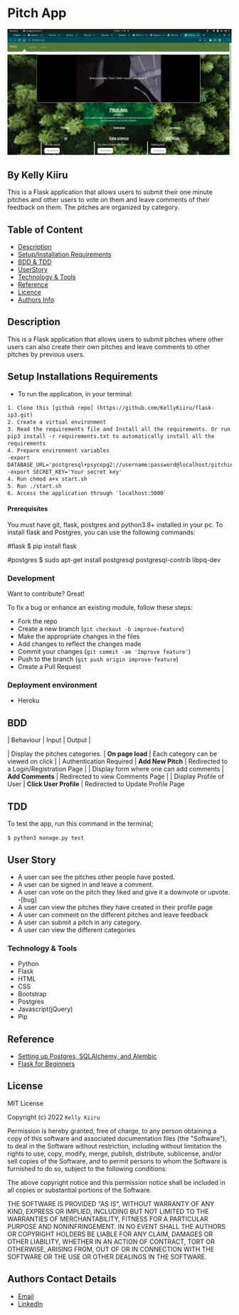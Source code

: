 # Pitch App

![project's landing page](./app/static/resources/Screenshot%20from%202022-05-15%2011-48-21.png)

## By Kelly Kiiru

This is a Flask application that allows users to submit their one minute pitches and other users to vote on them and leave comments of their feedback on them. The pitches are organized by category. 


## Table of Content

+ [Description](#description)
+ [Setup/Installation Requirements](setup&installationrequirements)
+ [BDD & TDD](#bdd&tdd)
+ [UserStory](#userstory)
+ [Technology & Tools](#technology&tools)
+ [Reference](#reference)
+ [Licence](#licence)
+ [Authors Info](#authors-info)

## Description

This is a Flask application that allows users to submit pitches where other users can also create their own pitches and leave comments to other pitches by previous users. 


## Setup Installations Requirements
   * To run the application, in your terminal:

    1. Clone this [github repo] (https://github.com/KellyKiiru/flask-ip3.git)
    2. Create a virtual environment
    3. Read the requirements file and Install all the requirements. Or run pip3 install -r requirements.txt to automatically install all the requirements
    4. Prepare environment variables
    -export DATABASE_URL='postgresql+psycopg2://username:password@localhost/pitching'
    -export SECRET_KEY='Your secret key'
    4. Run chmod a+x start.sh
    5. Run ./start.sh
    6. Access the application through `localhost:5000`
  
#### Prerequisites

You must have git, flask, postgres and python3.8+ installed in your pc.
To install flask and Postgres, you can use the following commands:

#flask
$ pip install flask

#postgres
$ sudo apt-get install postgresql postgresql-contrib libpq-dev

### Development

Want to contribute? Great!

To fix a bug or enhance an existing module, follow these steps:

- Fork the repo
- Create a new branch (`git checkout -b improve-feature`)
- Make the appropriate changes in the files
- Add changes to reflect the changes made
- Commit your changes (`git commit -am 'Improve feature'`)
- Push to the branch (`git push origin improve-feature`)
- Create a Pull Request 


### Deployment environment
* Heroku

## BDD
| Behaviour | Input | Output |

| Display the pitches categories. | **On page load** | Each category can be viewed on click |
| Authentication Required | **Add New Pitch** | Redirected to a Login/Registration Page |
| Display form where one can add comments  | **Add Comments** | Redirected to view Comments Page |
| Display Profile of User | **Click User Profile** | Redirected to Update Profile Page



## TDD

To test the app, run this command in the terminal;

`$ python3 manage.py test`


## User Story
* A user can see the pitches other people have posted.
* A user can be signed in and leave a comment.
* A user can vote on the pitch they liked and give it a downvote or upvote. -[bug]
* A user can view the pitches they have created in their profile page
* A user can comment on the different pitches and leave feedback
* A user can submit a pitch in any category.
* A user can view the different categories

### Technology & Tools
* Python
* Flask
* HTML
* CSS
* Bootstrap
* Postgres
* Javascript(jQuery)
* Pip

## Reference

* [Setting up Postgres, SQLAlchemy, and Alembic](https://realpython.com/flask-by-example-part-2-postgres-sqlalchemy-and-alembic/)
* [Flask for Beginners](https://www.fullstackpython.com/flask.html)


## License

MIT License

Copyright (c) 2022 `Kelly Kiiru` 

Permission is hereby granted, free of charge, to any person obtaining a copy
of this software and associated documentation files (the "Software"), to deal
in the Software without restriction, including without limitation the rights
to use, copy, modify, merge, publish, distribute, sublicense, and/or sell
copies of the Software, and to permit persons to whom the Software is
furnished to do so, subject to the following conditions:

The above copyright notice and this permission notice shall be included in all
copies or substantial portions of the Software.

THE SOFTWARE IS PROVIDED "AS IS", WITHOUT WARRANTY OF ANY KIND, EXPRESS OR
IMPLIED, INCLUDING BUT NOT LIMITED TO THE WARRANTIES OF MERCHANTABILITY,
FITNESS FOR A PARTICULAR PURPOSE AND NONINFRINGEMENT. IN NO EVENT SHALL THE
AUTHORS OR COPYRIGHT HOLDERS BE LIABLE FOR ANY CLAIM, DAMAGES OR OTHER
LIABILITY, WHETHER IN AN ACTION OF CONTRACT, TORT OR OTHERWISE, ARISING FROM,
OUT OF OR IN CONNECTION WITH THE SOFTWARE OR THE USE OR OTHER DEALINGS IN THE
SOFTWARE.

## Authors Contact Details

* [Email](infowithkiiru@gmail.com)
* [LinkedIn](https://www.linkedin.com/in/kiiru-ryan-15a852231/)

